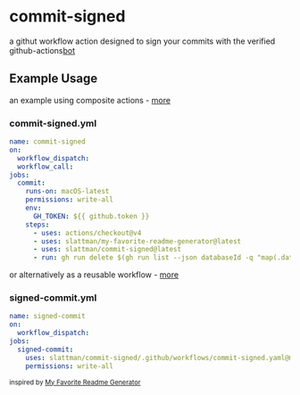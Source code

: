 # commit-signed

a githut workflow action designed to sign your commits with the verified github-actions[bot](#)

## Example Usage

an example using composite actions - [more](https://docs.github.com/en/actions/sharing-automations/creating-actions/creating-a-composite-action)

### commit-signed.yml
```yml
name: commit-signed
on:
  workflow_dispatch:
  workflow_call:
jobs:
  commit:
    runs-on: macOS-latest
    permissions: write-all
    env:
      GH_TOKEN: ${{ github.token }}
    steps:
      - uses: actions/checkout@v4
      - uses: slattman/my-favorite-readme-generator@latest
      - uses: slattman/commit-signed@latest
      - run: gh run delete $(gh run list --json databaseId -q "map(.databaseId)[1]")

```

or alternatively as a reusable workflow - [more](https://docs.github.com/en/actions/sharing-automations/reusing-workflows)

### signed-commit.yml
```yml
name: signed-commit
on:
  workflow_dispatch:
jobs:
  signed-commit:
    uses: slattman/commit-signed/.github/workflows/commit-signed.yaml@main
    permissions: write-all
```

<sub>inspired by [My Favorite Readme Generator](https://github.com/marketplace/actions/my-favorite-readme-generator)</sub>

